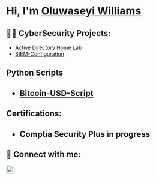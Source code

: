 <h1>Hi, I'm <a href="https://www.linkedin.com/in/oluwaseyi-williams/"> Oluwaseyi Williams </a> </h1>

<h2>👨‍💻 CyberSecurity Projects:</h2>

- [Active Directory Home Lab](https://github.com/SeyiWills/ActiveDirectoryConfiguration)
- [SIEM-Configuration](https://github.com/SeyiWills/SIEM-Configuration)

<h2> Python Scripts <h2>

- [Bitcoin-USD-Script](https://github.com/SeyiWills/Python-Scripts)

<h2> Certifications: <h2>
 
- Comptia Security Plus in progress
 


<h2> 🤳 Connect with me:</h2>


[<img align="left" alt="OluwaseyiWilliams | LinkedIn" width="22px" src="https://cdn.jsdelivr.net/npm/simple-icons@v3/icons/linkedin.svg" />][linkedin]



[linkedin]: https://www.linkedin.com/in/oluwaseyi-williams/

<!--


- 👋 Hi, I’m @SeyiWills
- 👀 I’m interested in ...
- 🌱 I’m currently learning ...
- 💞️ I’m looking to collaborate on ...
- 📫 How to reach me ...

<!---
SeyiWills/SeyiWills is a ✨ special ✨ repository because its `README.md` (this file) appears on your GitHub profile.
You can click the Preview link to take a look at your changes.
--->

